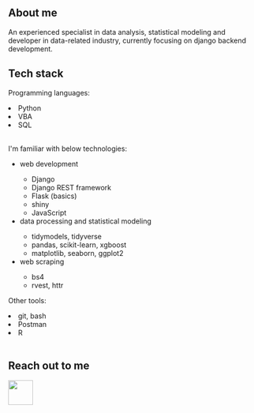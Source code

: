 ## About me

An experienced specialist in data analysis, statistical modeling and developer in data-related industry, currently focusing on django backend development.

## Tech stack

Programming languages:
<li> Python </li>
<li> VBA </li>
<li> SQL </li>
<br>

I'm familiar with below technologies:
<ul>
  <li> web development </li>
  <ul>
      <li> Django </li>
      <li> Django REST framework </li>
      <li> Flask (basics) </li>
      <li> shiny </li>
      <li> JavaScript </li>
  </ul>
  <li> data processing and statistical modeling </li>
  <ul>
      <li> tidymodels, tidyverse </li>
      <li> pandas, scikit-learn, xgboost </li>
      <li> matplotlib, seaborn, ggplot2 </li>
  </ul>
  <li> web scraping </li>
  <ul>
      <li> bs4 </li>
      <li> rvest, httr </li>
  </ul>
</ul>

Other tools:
<li> git, bash </li>
<li> Postman </li>
<li> R </li>
<br>

## Reach out to me
<a href="https://www.linkedin.com/in/wiktor-p-44347b207/" rel="nofollow"> <img src="https://camo.githubusercontent.com/d48e8da814e92af13b47ec6c4ddb8ee24e27f5f6202f8c03266e248b8368857d/68747470733a2f2f692e696d6775722e636f6d2f426136315678422e706e67" width="50" height="50" data-canonical-src="https://i.imgur.com/Ba61VxB.png" style="max-width: 100%;"> </a>
